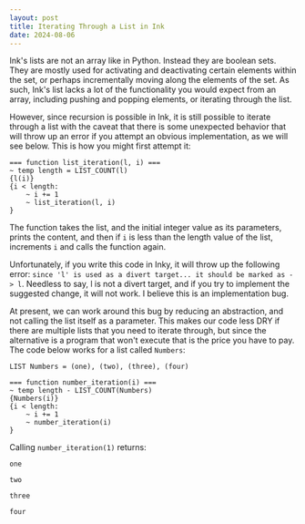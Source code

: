 ```yaml
---
layout: post
title: Iterating Through a List in Ink
date: 2024-08-06
---
```

Ink's lists are not an array like in Python. Instead they are boolean sets. They are mostly used for activating and deactivating certain elements within the set, or perhaps incrementally moving along the elements of the set. As such, Ink's list lacks a lot of the functionality you would expect from an array, including pushing and popping elements, or iterating through the list.

However, since recursion is possible in Ink, it is still possible to iterate through a list with the caveat that there is some unexpected behavior that will throw up an error if you attempt an obvious implementation, as we will see below. This is how you might first attempt it:

```
=== function list_iteration(l, i) ===
~ temp length = LIST_COUNT(l)
{l(i)}
{i < length:
    ~ i += 1
    ~ list_iteration(l, i)
}
```

The function takes the list, and the initial integer value as its parameters, prints the content, and then if `i` is less than the length value of the list, increments `i` and calls the function again.

Unfortunately, if you write this code in Inky, it will throw up the following error: `since 'l' is used as a divert target... it should be marked as -> l`. Needless to say, l is not a divert target, and if you try to implement the suggested change, it will not work. I believe this is an implementation bug.

At present, we can work around this bug by reducing an abstraction, and not calling the list itself as a parameter. This makes our code less DRY if there are multiple lists that you need to iterate through, but since the alternative is a program that won't execute that is the price you have to pay. The code below works for a list called `Numbers`:

```
LIST Numbers = (one), (two), (three), (four)

=== function number_iteration(i) ===
~ temp length - LIST_COUNT(Numbers)
{Numbers(i)}
{i < length:
    ~ i += 1
    ~ number_iteration(i)
}
```
Calling `number_iteration(1)` returns:
```
one

two

three

four
```
